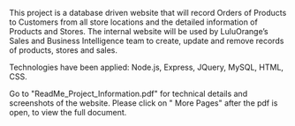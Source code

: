 This project is a database driven website that will record Orders of Products to Customers from all store locations and the detailed information of Products and Stores. The internal website will be used by LuluOrange’s Sales and Business Intelligence team to create, update and remove records of products, stores and sales.

Technologies have been applied: Node.js, Express, JQuery, MySQL, HTML, CSS.

Go to "ReadMe_Project_Information.pdf" for technical details and screenshots of the website. Please click on " More Pages" after the pdf is open, to view the full document. 
